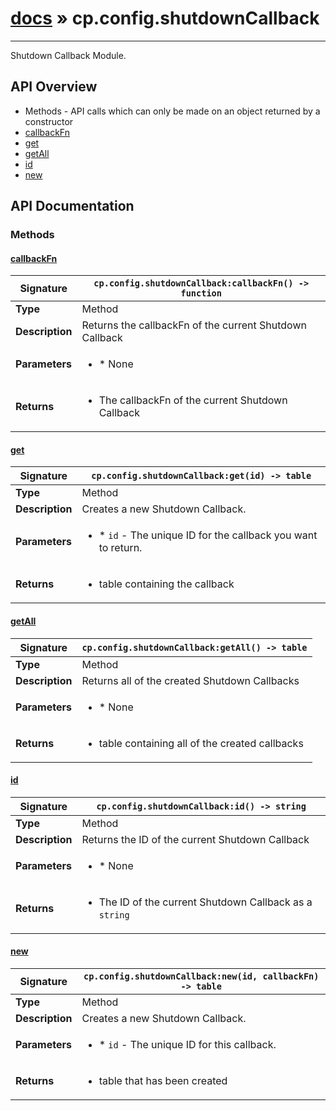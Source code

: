# [docs](index.md) » cp.config.shutdownCallback
---

Shutdown Callback Module.

## API Overview
* Methods - API calls which can only be made on an object returned by a constructor
 * [callbackFn](#callbackfn)
 * [get](#get)
 * [getAll](#getall)
 * [id](#id)
 * [new](#new)

## API Documentation

### Methods

#### [callbackFn](#callbackfn)
| <span style="text-align: left;">**Signature**</span> | <span style="text-align: left;">`cp.config.shutdownCallback:callbackFn() -> function` </span>                                                |
| -----------------------------------------------------|---------------------------------------------------------------------------------------------------------|
| **Type**                                             | Method                                                                                         |
| **Description**                                      | Returns the callbackFn of the current Shutdown Callback                                                                                         |
| **Parameters**                                       | <ul><li>* None</li></ul> |
| **Returns**                                          | <ul><li>The callbackFn of the current Shutdown Callback</li></ul>          |

#### [get](#get)
| <span style="text-align: left;">**Signature**</span> | <span style="text-align: left;">`cp.config.shutdownCallback:get(id) -> table` </span>                                                |
| -----------------------------------------------------|---------------------------------------------------------------------------------------------------------|
| **Type**                                             | Method                                                                                         |
| **Description**                                      | Creates a new Shutdown Callback.                                                                                         |
| **Parameters**                                       | <ul><li>* `id`		- The unique ID for the callback you want to return.</li></ul> |
| **Returns**                                          | <ul><li>table containing the callback</li></ul>          |

#### [getAll](#getall)
| <span style="text-align: left;">**Signature**</span> | <span style="text-align: left;">`cp.config.shutdownCallback:getAll() -> table` </span>                                                |
| -----------------------------------------------------|---------------------------------------------------------------------------------------------------------|
| **Type**                                             | Method                                                                                         |
| **Description**                                      | Returns all of the created Shutdown Callbacks                                                                                         |
| **Parameters**                                       | <ul><li>* None</li></ul> |
| **Returns**                                          | <ul><li>table containing all of the created callbacks</li></ul>          |

#### [id](#id)
| <span style="text-align: left;">**Signature**</span> | <span style="text-align: left;">`cp.config.shutdownCallback:id() -> string` </span>                                                |
| -----------------------------------------------------|---------------------------------------------------------------------------------------------------------|
| **Type**                                             | Method                                                                                         |
| **Description**                                      | Returns the ID of the current Shutdown Callback                                                                                         |
| **Parameters**                                       | <ul><li>* None</li></ul> |
| **Returns**                                          | <ul><li>The ID of the current Shutdown Callback as a `string`</li></ul>          |

#### [new](#new)
| <span style="text-align: left;">**Signature**</span> | <span style="text-align: left;">`cp.config.shutdownCallback:new(id, callbackFn) -> table` </span>                                                |
| -----------------------------------------------------|---------------------------------------------------------------------------------------------------------|
| **Type**                                             | Method                                                                                         |
| **Description**                                      | Creates a new Shutdown Callback.                                                                                         |
| **Parameters**                                       | <ul><li>* `id`		- The unique ID for this callback.</li></ul> |
| **Returns**                                          | <ul><li>table that has been created</li></ul>          |

